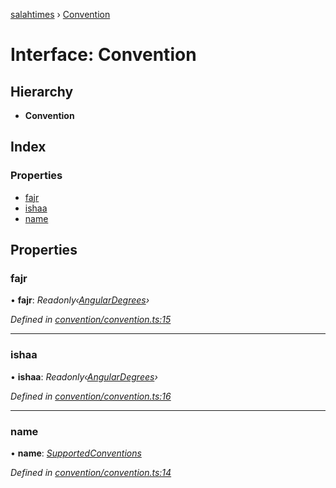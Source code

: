[salahtimes](../README.md) › [Convention](convention.md)

# Interface: Convention

## Hierarchy

* **Convention**

## Index

### Properties

* [fajr](convention.md#fajr)
* [ishaa](convention.md#ishaa)
* [name](convention.md#name)

## Properties

###  fajr

• **fajr**: *Readonly‹[AngularDegrees](angulardegrees.md)›*

*Defined in [convention/convention.ts:15](https://github.com/doniseferi/salahtimes/blob/e4094d6/src/convention/convention.ts#L15)*

___

###  ishaa

• **ishaa**: *Readonly‹[AngularDegrees](angulardegrees.md)›*

*Defined in [convention/convention.ts:16](https://github.com/doniseferi/salahtimes/blob/e4094d6/src/convention/convention.ts#L16)*

___

###  name

• **name**: *[SupportedConventions](../README.md#supportedconventions)*

*Defined in [convention/convention.ts:14](https://github.com/doniseferi/salahtimes/blob/e4094d6/src/convention/convention.ts#L14)*
